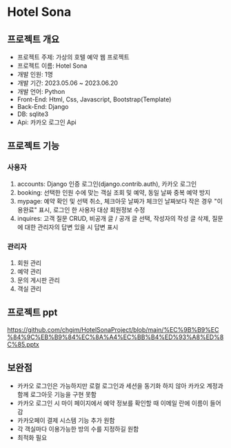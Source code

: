 # Hotel Sona

## 프로젝트 개요
- 프로젝트 주제: 가상의 호텔 예약 웹 프로젝트
- 프로젝트 이름: Hotel Sona
- 개발 인원: 1명
- 개발 기간: 2023.05.06 ~ 2023.06.20  
- 개발 언어: Python
- Front-End: Html, Css, Javascript, Bootstrap(Template)
- Back-End: Django
- DB: sqlite3
- Api: 카카오 로그인 Api

## 프로젝트 기능
### 사용자
1.	accounts: Django 인증 로그인(django.contrib.auth), 카카오 로그인
2.	booking: 선택한 인원 수에 맞는 객실 조회 및 예약, 동일 날짜 중복 예약 방지
3.	mypage: 예약 확인 및 선택 취소, 체크아웃 날짜가 체크인 날짜보다 작은 경우 "이용완료" 표시, 로그인 한 사용자 대상 회원정보 수정
4.	inquires: 고객 질문 CRUD, 비공개 글 / 공개 글 선택, 작성자의 작성 글 삭제, 질문에 대한 관리자의 답변 있을 시 답변 표시

### 관리자
1.	회원 관리
2.	예약 관리
3.	문의 게시판 관리
4.	객실 관리


## 프로젝트 ppt
https://github.com/chgim/HotelSonaProject/blob/main/%EC%9B%B9%EC%84%9C%EB%B9%84%EC%8A%A4%EC%BB%B4%ED%93%A8%ED%8C%85.pptx

## 보완점
- 카카오 로그인은 가능하지만 로컬 로그인과 세션을 동기화 하지 않아 카카오 계정과 함께 로그아웃 기능을 구현 못함
- 카카오 로그인 시 마이 페이지에서 예약 정보를 확인할 때 이메일 란에 이름이 들어감
- 카카오페이 결제 시스템 기능 추가 원함
- 각 객실마다 이용가능한 방의 수를 지정하길 원함  
- 최적화 필요

